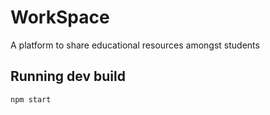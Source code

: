# WorkSpace
A platform to share educational resources amongst students 

## Running dev build
```
npm start
```
